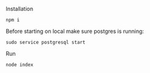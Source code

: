 
Installation
```
npm i
```

Before starting on local make sure postgres is running:
```
sudo service postgresql start
```

Run
```
node index
```




